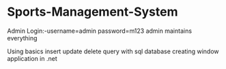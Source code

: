 # Sports-Management-System
Admin Login:-username=admin password=m123
admin maintains everything

Using basics insert update delete query with sql database creating window application in .net

